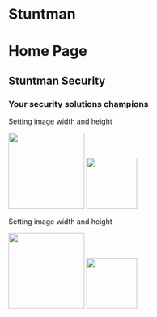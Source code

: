 # Stuntman
<!DOCTYPE html>
<html>
<head>
    
</head>
<body>
 <h1>Home Page</h1>
  <h2>Stuntman Security</h2>
  <h3>Your security solutions champions</h3>
    <p>Setting image width and height</p>
  <img src="https://www.bing.com/images/search?view=detailV2&ccid=Jj3PhZaB&id=B26A9833C6A4C94ACF3E3C6EA85483734D930176&thid=OIP.Jj3PhZaBgp3_FEj5U06qOAHaLH&mediaurl=https%3a%2f%2fi.pinimg.com%2foriginals%2f51%2f05%2f71%2f510571a2257e9219ba3936405a11dc4f.png&exph=1800&expw=1200&FORM=IRPFED&ck=D3465F5AC761A12D20DB56AADE3CDE48&reqid=073564BB15B54A20B55F597ED6CA7327&selectedIndex=42&itb=0&idpp=insfeed" width="150"/>
     <img src="https://www.bing.com/images/search?view=detailV2&ccid=Jj3PhZaB&id=B26A9833C6A4C94ACF3E3C6EA85483734D930176&thid=OIP.Jj3PhZaBgp3_FEj5U06qOAHaLH&mediaurl=https%3a%2f%2fi.pinimg.com%2foriginals%2f51%2f05%2f71%2f510571a2257e9219ba3936405a11dc4f.png&exph=1800&expw=1200&FORM=IRPFED&ck=D3465F5AC761A12D20DB56AADE3CDE48&reqid=073564BB15B54A20B55F597ED6CA7327&selectedIndex=42&itb=0&idpp=insfeed" height="100"/>
    <p>Setting image width and height</p>
    <img src="https://www.bing.com/images/feed/idea?host=ifip&source=PrismConsumption&idpmd=newtab&hdh=1#CA!ImgDetail" width="150"/>
      <img src="https://www.bing.com/images/feed/idea?host=ifip&source=PrismConsumption&idpmd=newtab&hdh=1#CA!ImgDetail" height="100"/>
    
</body>
</html>
